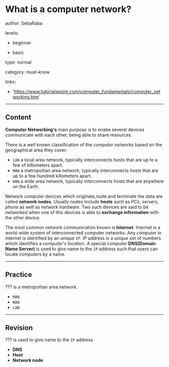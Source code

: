 # What is a computer network?
author: SebaRaba

levels:

  - beginner

  - basic

type: normal

category: must-know

links:

  - 'https://www.tutorialspoint.com/computer_fundamentals/computer_networking.htm'

---
## Content

**Computer Networking's** main purpose is to enabe severel devices communicate with each other, being able to share resources.

There is a well known classification of the *computer networks* based on the geographical area they cover:
- `LAN` a local area network, typically interconnects hosts that are up to a few of killometers apart.
- `MAN` a metropolitan area network, typically interconnects hosts that are up to a few hundred killometers apart.
- `WAN` a wide area network, typically interconnects hosts that are anywhere on the Earth.

Network computer devices which originate,route and terminate the data are called **network nodes**. Usually nodes include **hosts** such as *PCs*, *servers*, *phone* as well as *network hardware*. Two such devices are said to be *networked* when one of this devices is able to **exchange information** with the other device.      

The most common network communication known is **Internet**. Internet is a world-wide system of interconnected computer networks. Any *computer* in internet is identified by an unique `IP`. IP address is a *unique* set of numbers which identifies a computer's *location*. A special *computer* **DNS(Domain Name Server)** is used to give name to the `IP` address such that users can locate computers by a name.  

---
## Practice

??? is a metropolitan area network.

* `MAN`
* `WAN`
* `LAN`

---
## Revision

???  is used to give name to the `IP` address.

* **DNS**
* **Host**
* **Network node**
